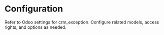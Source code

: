 # Configuration

Refer to Odoo settings for crm_exception. Configure related models, access rights, and options as needed.
